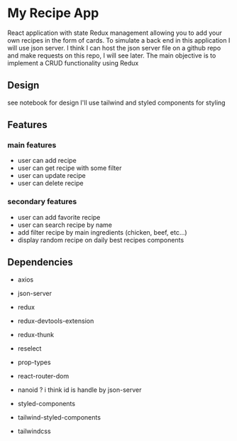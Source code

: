 # My Recipe App

React application with state Redux management allowing you to add your own recipes in the form of cards.
To simulate a back end in this application I will use json server. I think I can host the json server file on a github repo and make requests on this repo, I will see later.
The main objective is to implement a CRUD functionality using Redux

## Design

see notebook for design
I'll use tailwind and styled components for styling

## Features

### main features

- user can add recipe
- user can get recipe with some filter
- user can update recipe
- user can delete recipe

### secondary features

- user can add favorite recipe
- user can search recipe by name
- add filter recipe by main ingredients (chicken, beef, etc...)
- display random recipe on daily best recipes components

## Dependencies

- axios
- json-server
- redux
- redux-devtools-extension
- redux-thunk
- reselect
- prop-types
- react-router-dom
- nanoid ? i think id is handle by json-server
- styled-components

- tailwind-styled-components
- tailwindcss
